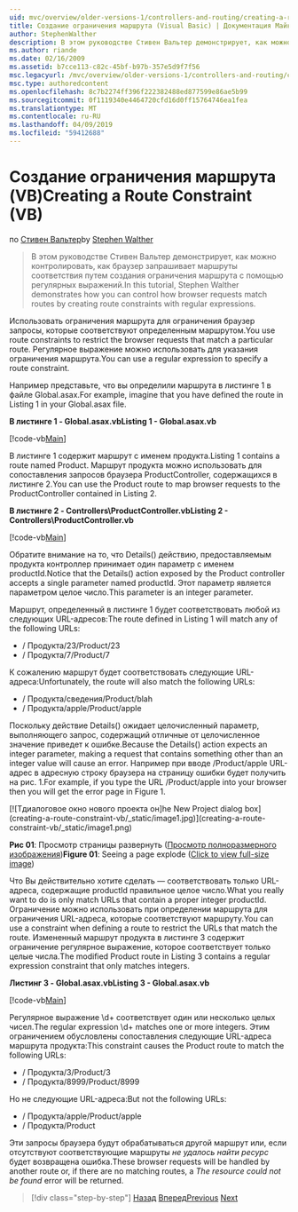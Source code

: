 ```yaml
---
uid: mvc/overview/older-versions-1/controllers-and-routing/creating-a-route-constraint-vb
title: Создание ограничения маршрута (Visual Basic) | Документация Майкрософт
author: StephenWalther
description: В этом руководстве Стивен Вальтер демонстрирует, как можно контролировать, как браузер запрашивает маршруты соответствия путем создания ограничения маршрута с помощью регулярных выражений.
ms.author: riande
ms.date: 02/16/2009
ms.assetid: b7cce113-c82c-45bf-b97b-357e5d9f7f56
msc.legacyurl: /mvc/overview/older-versions-1/controllers-and-routing/creating-a-route-constraint-vb
msc.type: authoredcontent
ms.openlocfilehash: 8c7b2274ff396f222382488ed877599e86ae5b99
ms.sourcegitcommit: 0f1119340e4464720cfd16d0ff15764746ea1fea
ms.translationtype: MT
ms.contentlocale: ru-RU
ms.lasthandoff: 04/09/2019
ms.locfileid: "59412688"
---
```

# <a name="creating-a-route-constraint-vb"></a><span data-ttu-id="e02c2-103">Создание ограничения маршрута (VB)</span><span class="sxs-lookup"><span data-stu-id="e02c2-103">Creating a Route Constraint (VB)</span></span>

<span data-ttu-id="e02c2-104">по [Стивен Вальтер](https://github.com/StephenWalther)</span><span class="sxs-lookup"><span data-stu-id="e02c2-104">by [Stephen Walther](https://github.com/StephenWalther)</span></span>

> <span data-ttu-id="e02c2-105">В этом руководстве Стивен Вальтер демонстрирует, как можно контролировать, как браузер запрашивает маршруты соответствия путем создания ограничения маршрута с помощью регулярных выражений.</span><span class="sxs-lookup"><span data-stu-id="e02c2-105">In this tutorial, Stephen Walther demonstrates how you can control how browser requests match routes by creating route constraints with regular expressions.</span></span>


<span data-ttu-id="e02c2-106">Использовать ограничения маршрута для ограничения браузер запросы, которые соответствуют определенным маршрутом.</span><span class="sxs-lookup"><span data-stu-id="e02c2-106">You use route constraints to restrict the browser requests that match a particular route.</span></span> <span data-ttu-id="e02c2-107">Регулярное выражение можно использовать для указания ограничения маршрута.</span><span class="sxs-lookup"><span data-stu-id="e02c2-107">You can use a regular expression to specify a route constraint.</span></span>

<span data-ttu-id="e02c2-108">Например представьте, что вы определили маршрута в листинге 1 в файле Global.asax.</span><span class="sxs-lookup"><span data-stu-id="e02c2-108">For example, imagine that you have defined the route in Listing 1 in your Global.asax file.</span></span>

**<span data-ttu-id="e02c2-109">В листинге 1 - Global.asax.vb</span><span class="sxs-lookup"><span data-stu-id="e02c2-109">Listing 1 - Global.asax.vb</span></span>**

[!code-vb[Main](creating-a-route-constraint-vb/samples/sample1.vb)]

<span data-ttu-id="e02c2-110">В листинге 1 содержит маршрут с именем продукта.</span><span class="sxs-lookup"><span data-stu-id="e02c2-110">Listing 1 contains a route named Product.</span></span> <span data-ttu-id="e02c2-111">Маршрут продукта можно использовать для сопоставления запросов браузера ProductController, содержащихся в листинге 2.</span><span class="sxs-lookup"><span data-stu-id="e02c2-111">You can use the Product route to map browser requests to the ProductController contained in Listing 2.</span></span>

**<span data-ttu-id="e02c2-112">В листинге 2 - Controllers\ProductController.vb</span><span class="sxs-lookup"><span data-stu-id="e02c2-112">Listing 2 - Controllers\ProductController.vb</span></span>**

[!code-vb[Main](creating-a-route-constraint-vb/samples/sample2.vb)]

<span data-ttu-id="e02c2-113">Обратите внимание на то, что Details() действию, предоставляемым продукта контроллер принимает один параметр с именем productId.</span><span class="sxs-lookup"><span data-stu-id="e02c2-113">Notice that the Details() action exposed by the Product controller accepts a single parameter named productId.</span></span> <span data-ttu-id="e02c2-114">Этот параметр является параметром целое число.</span><span class="sxs-lookup"><span data-stu-id="e02c2-114">This parameter is an integer parameter.</span></span>

<span data-ttu-id="e02c2-115">Маршрут, определенный в листинге 1 будет соответствовать любой из следующих URL-адресов:</span><span class="sxs-lookup"><span data-stu-id="e02c2-115">The route defined in Listing 1 will match any of the following URLs:</span></span>

- <span data-ttu-id="e02c2-116">/ Продукта/23</span><span class="sxs-lookup"><span data-stu-id="e02c2-116">/Product/23</span></span>
- <span data-ttu-id="e02c2-117">/ Продукта/7</span><span class="sxs-lookup"><span data-stu-id="e02c2-117">/Product/7</span></span>

<span data-ttu-id="e02c2-118">К сожалению маршрут будет соответствовать следующие URL-адреса:</span><span class="sxs-lookup"><span data-stu-id="e02c2-118">Unfortunately, the route will also match the following URLs:</span></span>

- <span data-ttu-id="e02c2-119">/ Продукта/сведения</span><span class="sxs-lookup"><span data-stu-id="e02c2-119">/Product/blah</span></span>
- <span data-ttu-id="e02c2-120">/ Продукта/apple</span><span class="sxs-lookup"><span data-stu-id="e02c2-120">/Product/apple</span></span>

<span data-ttu-id="e02c2-121">Поскольку действие Details() ожидает целочисленный параметр, выполняющего запрос, содержащий отличные от целочисленное значение приведет к ошибке.</span><span class="sxs-lookup"><span data-stu-id="e02c2-121">Because the Details() action expects an integer parameter, making a request that contains something other than an integer value will cause an error.</span></span> <span data-ttu-id="e02c2-122">Например при вводе /Product/apple URL-адрес в адресную строку браузера на страницу ошибки будет получить на рис. 1.</span><span class="sxs-lookup"><span data-stu-id="e02c2-122">For example, if you type the URL /Product/apple into your browser then you will get the error page in Figure 1.</span></span>


[![T<span data-ttu-id="e02c2-123">диалоговое окно нового проекта он]</span><span class="sxs-lookup"><span data-stu-id="e02c2-123">he New Project dialog box]</span></span>(creating-a-route-constraint-vb/_static/image1.jpg)](creating-a-route-constraint-vb/_static/image1.png)

<span data-ttu-id="e02c2-124">**Рис 01**: Просмотр страницы развернуть ([Просмотр полноразмерного изображения](creating-a-route-constraint-vb/_static/image2.png))</span><span class="sxs-lookup"><span data-stu-id="e02c2-124">**Figure 01**: Seeing a page explode ([Click to view full-size image](creating-a-route-constraint-vb/_static/image2.png))</span></span>


<span data-ttu-id="e02c2-125">Что Вы действительно хотите сделать — соответствовать только URL-адреса, содержащие productId правильное целое число.</span><span class="sxs-lookup"><span data-stu-id="e02c2-125">What you really want to do is only match URLs that contain a proper integer productId.</span></span> <span data-ttu-id="e02c2-126">Ограничение можно использовать при определении маршрута для ограничения URL-адреса, которые соответствуют маршруту.</span><span class="sxs-lookup"><span data-stu-id="e02c2-126">You can use a constraint when defining a route to restrict the URLs that match the route.</span></span> <span data-ttu-id="e02c2-127">Измененный маршрут продукта в листинге 3 содержит ограничение регулярное выражение, которое соответствует только целые числа.</span><span class="sxs-lookup"><span data-stu-id="e02c2-127">The modified Product route in Listing 3 contains a regular expression constraint that only matches integers.</span></span>

**<span data-ttu-id="e02c2-128">Листинг 3 - Global.asax.vb</span><span class="sxs-lookup"><span data-stu-id="e02c2-128">Listing 3 - Global.asax.vb</span></span>**

[!code-vb[Main](creating-a-route-constraint-vb/samples/sample3.vb)]

<span data-ttu-id="e02c2-129">Регулярное выражение \d+ соответствует один или несколько целых чисел.</span><span class="sxs-lookup"><span data-stu-id="e02c2-129">The regular expression \d+ matches one or more integers.</span></span> <span data-ttu-id="e02c2-130">Этим ограничением обусловлены сопоставления следующие URL-адреса маршрута продукта:</span><span class="sxs-lookup"><span data-stu-id="e02c2-130">This constraint causes the Product route to match the following URLs:</span></span>

- <span data-ttu-id="e02c2-131">/ Продукта/3</span><span class="sxs-lookup"><span data-stu-id="e02c2-131">/Product/3</span></span>
- <span data-ttu-id="e02c2-132">/ Продукта/8999</span><span class="sxs-lookup"><span data-stu-id="e02c2-132">/Product/8999</span></span>

<span data-ttu-id="e02c2-133">Но не следующие URL-адреса:</span><span class="sxs-lookup"><span data-stu-id="e02c2-133">But not the following URLs:</span></span>

- <span data-ttu-id="e02c2-134">/ Продукта/apple</span><span class="sxs-lookup"><span data-stu-id="e02c2-134">/Product/apple</span></span>
- <span data-ttu-id="e02c2-135">/ Продукта</span><span class="sxs-lookup"><span data-stu-id="e02c2-135">/Product</span></span>

<span data-ttu-id="e02c2-136">Эти запросы браузера будут обрабатываться другой маршрут или, если отсутствуют соответствующие маршруты *не удалось найти ресурс* будет возвращена ошибка.</span><span class="sxs-lookup"><span data-stu-id="e02c2-136">These browser requests will be handled by another route or, if there are no matching routes, a *The resource could not be found* error will be returned.</span></span>

> [!div class="step-by-step"]
> <span data-ttu-id="e02c2-137">[Назад](creating-custom-routes-vb.md)
> [Вперед](creating-a-custom-route-constraint-vb.md)</span><span class="sxs-lookup"><span data-stu-id="e02c2-137">[Previous](creating-custom-routes-vb.md)
[Next](creating-a-custom-route-constraint-vb.md)</span></span>
